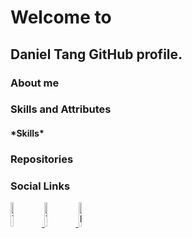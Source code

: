 # Welcome to
## Daniel Tang GitHub profile.

### About me

### Skills and Attributes
#### \*Skills\*

### Repositories

### Social Links

<a href="https://www.twitch.tv/ramposa">
  <img src="https://upload.wikimedia.org/wikipedia/commons/2/26/Twitch_logo.svg" alt="Twitch.tv/Ramposa" width="10%">
</a> 
<a href="https://www.youtube.com/channel/UC_UyoHjGERkept-r2Jdxwwg?view_as=subscriber">
  <img src="https://upload.wikimedia.org/wikipedia/commons/e/e1/Logo_of_YouTube_%282015-2017%29.svg" alt="YouTube" width="10%">
</a>
<a href="https://www.linkedin.com/in/danieltangeuw/">
  <img src="https://logos-world.net/linkedin-logo/" alt="LinkedIn" width="10%">
</a>
